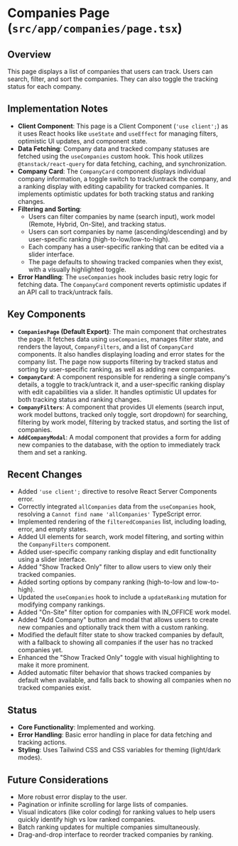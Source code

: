 # Companies Page (`src/app/companies/page.tsx`)

## Overview

This page displays a list of companies that users can track. Users can search, filter, and sort the companies. They can also toggle the tracking status for each company.

## Implementation Notes

- **Client Component**: This page is a Client Component (`'use client';`) as it uses React hooks like `useState` and `useEffect` for managing filters, optimistic UI updates, and component state.
- **Data Fetching**: Company data and tracked company statuses are fetched using the `useCompanies` custom hook. This hook utilizes `@tanstack/react-query` for data fetching, caching, and synchronization.
- **Company Card**: The `CompanyCard` component displays individual company information, a toggle switch to track/untrack the company, and a ranking display with editing capability for tracked companies. It implements optimistic updates for both tracking status and ranking changes.
- **Filtering and Sorting**:
  - Users can filter companies by name (search input), work model (Remote, Hybrid, On-Site), and tracking status.
  - Users can sort companies by name (ascending/descending) and by user-specific ranking (high-to-low/low-to-high).
  - Each company has a user-specific ranking that can be edited via a slider interface.
  - The page defaults to showing tracked companies when they exist, with a visually highlighted toggle.
- **Error Handling**: The `useCompanies` hook includes basic retry logic for fetching data. The `CompanyCard` component reverts optimistic updates if an API call to track/untrack fails.

## Key Components

- **`CompaniesPage` (Default Export)**: The main component that orchestrates the page. It fetches data using `useCompanies`, manages filter state, and renders the layout, `CompanyFilters`, and a list of `CompanyCard` components. It also handles displaying loading and error states for the company list. The page now supports filtering by tracked status and sorting by user-specific ranking, as well as adding new companies.
- **`CompanyCard`**: A component responsible for rendering a single company's details, a toggle to track/untrack it, and a user-specific ranking display with edit capabilities via a slider. It handles optimistic UI updates for both tracking status and ranking changes.
- **`CompanyFilters`**: A component that provides UI elements (search input, work model buttons, tracked only toggle, sort dropdown) for searching, filtering by work model, filtering by tracked status, and sorting the list of companies.
- **`AddCompanyModal`**: A modal component that provides a form for adding new companies to the database, with the option to immediately track them and set a ranking.

## Recent Changes

- Added `'use client';` directive to resolve React Server Components error.
- Correctly integrated `allCompanies` data from the `useCompanies` hook, resolving a `Cannot find name 'allCompanies'` TypeScript error.
- Implemented rendering of the `filteredCompanies` list, including loading, error, and empty states.
- Added UI elements for search, work model filtering, and sorting within the `CompanyFilters` component.
- Added user-specific company ranking display and edit functionality using a slider interface.
- Added "Show Tracked Only" filter to allow users to view only their tracked companies.
- Added sorting options by company ranking (high-to-low and low-to-high).
- Updated the `useCompanies` hook to include a `updateRanking` mutation for modifying company rankings.
- Added "On-Site" filter option for companies with IN_OFFICE work model.
- Added "Add Company" button and modal that allows users to create new companies and optionally track them with a custom ranking.
- Modified the default filter state to show tracked companies by default, with a fallback to showing all companies if the user has no tracked companies yet.
- Enhanced the "Show Tracked Only" toggle with visual highlighting to make it more prominent.
- Added automatic filter behavior that shows tracked companies by default when available, and falls back to showing all companies when no tracked companies exist.

## Status

- **Core Functionality**: Implemented and working.
- **Error Handling**: Basic error handling in place for data fetching and tracking actions.
- **Styling**: Uses Tailwind CSS and CSS variables for theming (light/dark modes).

## Future Considerations

- More robust error display to the user.
- Pagination or infinite scrolling for large lists of companies.
- Visual indicators (like color coding) for ranking values to help users quickly identify high vs low ranked companies.
- Batch ranking updates for multiple companies simultaneously.
- Drag-and-drop interface to reorder tracked companies by ranking.
